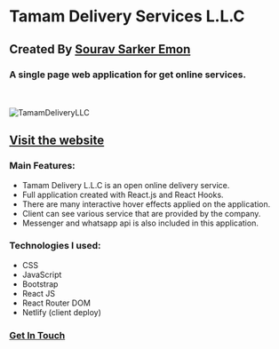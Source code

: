 
# Tamam Delivery Services L.L.C
## Created By [Sourav Sarker Emon](https://find-sourav.netlify.app/)
### A  single page web application for get online services.
 <br> <br>
![TamamDeliveryLLC]()


## [Visit the website](http://tamam.netlify.app/)

### Main Features:
- Tamam Delivery L.L.C is an open online delivery service.
- Full application created with React.js and React Hooks.
- There are many interactive hover effects applied on the application.
- Client can see various service that are provided by the company.
- Messenger and whatsapp api is also included in this application.

### Technologies I used: 
- CSS
- JavaScript
- Bootstrap
- React JS
- React Router DOM
- Netlify (client deploy)

### [Get In Touch](https://find-sourav.netlify.app/)
